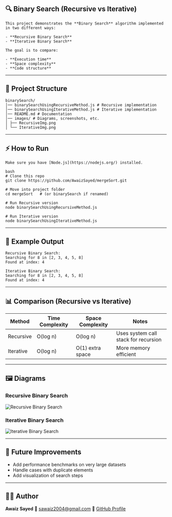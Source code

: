 ## 🔍 Binary Search (Recursive vs Iterative)

```
This project demonstrates the **Binary Search** algorithm implemented in two different ways:

- **Recursive Binary Search**
- **Iterative Binary Search**

The goal is to compare:

- **Execution time**
- **Space complexity**
- **Code structure**

```

---

## 📂 Project Structure

```
binarySearch/
│── binarySearchUsingRecursiveMethod.js # Recursive implementation
│── binarySearchUsingIterativeMethod.js # Iterative implementation
│── README.md # Documentation
│── images/ # Diagrams, screenshots, etc.
│ ├── RecursiveImg.png
│ └── IterativeImg.png

````

---

## ⚡ How to Run

```
Make sure you have [Node.js](https://nodejs.org/) installed.

bash
# Clone this repo
git clone https://github.com/AwaizSayed/mergeSort.git

# Move into project folder
cd mergeSort   # (or binarySearch if renamed)

# Run Recursive version
node binarySearchUsingRecursiveMethod.js

# Run Iterative version
node binarySearchUsingIterativeMethod.js
````

---

## 📝 Example Output

```
Recursive Binary Search:
Searching for 8 in [2, 3, 4, 5, 8]
Found at index: 4

Iterative Binary Search:
Searching for 8 in [2, 3, 4, 5, 8]
Found at index: 4
```

---

## 📊 Comparison (Recursive vs Iterative)

| Method    | Time Complexity | Space Complexity | Notes                                |
| --------- | --------------- | ---------------- | ------------------------------------ |
| Recursive | O(log n)        | O(log n)         | Uses system call stack for recursion |
| Iterative | O(log n)        | O(1) extra space | More memory efficient                |

---

## 🖼️ Diagrams

### Recursive Binary Search

![Recursive Binary Search](images/RecursiveImg.png)

### Iterative Binary Search

![Iterative Binary Search](images/IterativeImg.png)

---

## 🚀 Future Improvements

- Add performance benchmarks on very large datasets
- Handle cases with duplicate elements
- Add visualization of search steps

---

## 👨‍💻 Author

**Awaiz Sayed**
📧 [sawaiz2004@gmail.com](mailto:sawaiz2004@gmail.com)
🔗 [GitHub Profile](https://github.com/AwaizSayed)
